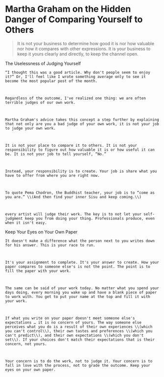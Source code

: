 # Martha Graham on the Hidden Danger of Comparing Yourself to Others

> It is not your business to determine how good it is nor how valuable nor how it compares with other expressions. It is your business to keep it yours clearly and directly, to keep the channel open.

The Uselessness of Judging Yourself



    “I thought this was a good article. Why don't people seem to enjoy it?” Or, I'll feel like I wrote something average only to see it become the most popular post of the month. 



    Regardless of the outcome, I've realized one thing: we are often terrible judges of our own work.



    Martha Graham's advice takes this concept a step further by explaining that not only are you a bad judge of your own work, it is not your job to judge your own work.



    It is not your place to compare it to others. It is not your responsibility to figure out how valuable it is or how useful it can be. It is not your job to tell yourself, “No.”



    Instead, your responsibility is to create. Your job is share what you have to offer from where you are right now.



    To quote Pema Chodron, the Buddhist teacher, your job is to “come as you are.” \\(And then find your inner Sisu and keep coming.\\)



    every artist will judge their work. The key is to not let your self-judgment keep you from doing your thing. Professionals produce, even when it isn't easy.



Keep Your Eyes on Your Own Paper



    It doesn't make a difference what the person next to you writes down for his answer. This is your race to run.



    It's your assignment to complete. It's your answer to create. How your paper compares to someone else's is not the point. The point is to fill the paper with your work.



    The same can be said of your work today. No matter what you spend your days doing, every morning you wake up and have a blank piece of paper to work with. You get to put your name at the top and fill it with your work.



    If what you write on your paper doesn't meet someone else's expectations … it is no concern of yours. The way someone else perceives what you do is a result of their own experiences \\(which you can't control\\), their own tastes and preferences \\(which you can't predict\\), and their own expectations \\(which you don't set\\). If your choices don't match their expectations that is their concern, not yours.



    Your concern is to do the work, not to judge it. Your concern is to fall in love with the process, not to grade the outcome. Keep your eyes on your own paper.



